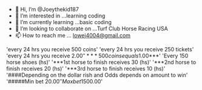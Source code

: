 - 👋 Hi, I’m @Joeythekid187
- 👀 I’m interested in ...learning coding
- 🌱 I’m currently learning ...basic coding
- 💞️ I’m looking to collaborate on ...Turf Club Horse Racing USA
- 📫 How to reach me ... lowej4004@gmail.com

'every 24 hrs you receive 500 coins'
'every 24 hrs you receive 250 tickets'
'every 24 hrs you receive $2.00'
'*** 500 coins equals 1.00$***'
'Every 150 horse shoes (hs)'
'***1st horse to finish receives 30 (hs)'
'***2nd horse to finish receives 20 (hs)'
'***3rd horse to finish receives 10 (hs)'
'####Depending on the dollar rish and Odds depends on amount to win'
'#####Min bet 20.00$'
'Max bet 1500.00$'





<!---
Joeythekid187/Joeythekid187 is a ✨ special ✨ repository because its `README.md` (this file) appears on your GitHub profile.
You can click the Preview link to take a look at your changes.
--->
